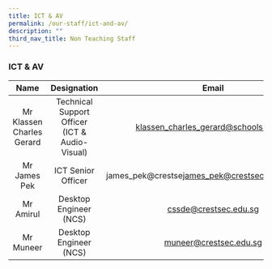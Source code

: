 ```yaml
---
title: ICT & AV
permalink: /our-staff/ict-and-av/
description: ""
third_nav_title: Non Teaching Staff
---
```

### ICT &amp; AV

| Name | Designation | Email |
|:---:|:---:|:---:|
| Mr Klassen Charles Gerard | Technical Support Officer<br>(ICT &amp; Audio-Visual) | [klassen\_charles\_gerard@schools.gov.sg](mailto:klassen_charles_gerard@schools.gov.sg)<br> |
| Mr James Pek | ICT Senior Officer | james_pek@crestse[james\_pek@crestsec.edu.sg](mailto:james_pek@crestsec.edu.sg).edu.sg |
| Mr Amirul | Desktop Engineer (NCS) | [cssde@crestsec.edu.sg](mailto:cssde@crestsec.edu.sg) |
| Mr Muneer | Desktop Engineer (NCS) | [muneer@crestsec.edu.sg](mailto:muneer@crestsec.edu.sg) |